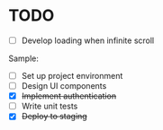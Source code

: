 # TODO

- [ ] Develop loading when infinite scroll

Sample:

- [ ] Set up project environment
- [ ] Design UI components
- [x] ~~Implement authentication~~
- [ ] Write unit tests
- [x] ~~Deploy to staging~~
